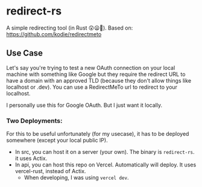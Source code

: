 # redirect-rs

A simple redirecting tool (in Rust 😲😦🦀).
Based on: https://github.com/kodie/redirectmeto

## Use Case

Let's say you're trying to test a new OAuth connection on your local machine with something like Google but they require the redirect URL to have a domain with an approved TLD (because they don't allow things like localhost or .dev). You can use a RedirectMeTo url to redirect to your localhost.

I personally use this for Google OAuth. But I just want it locally.

### Two Deployments:

For this to be useful unfortunately (for my usecase), it has to be deployed somewhere (except your local public IP).

- In src, you can host it on a server (your own). The binary is `redirect-rs`. it uses Actix.
- In api, you can host this repo on Vercel. Automatically will deploy. It uses vercel-rust, instead of Actix.
  - When developing, I was using `vercel dev`.
